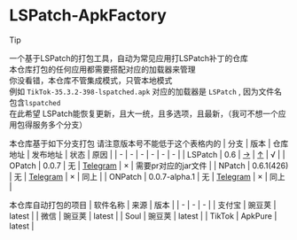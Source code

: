# LSPatch-ApkFactory
> [!TIP]
> 一个基于LSPatch的打包工具，自动为常见应用打LSPatch补丁的仓库<br>
本仓库打包的任何应用都需要搭配对应的加载器来管理<br>
你没看错，本仓库不管集成模式，只管本地模式<br>
例如 `TikTok-35.3.2-398-lspatched.apk` 对应的加载器是 `LSPatch` , 因为文件名包含`lspatched`<br>
在此希望 LSPatch能恢复更新，且大一统，且多选项，且最新，（我可不想一个应用包得服务多个分支）

本仓库基于如下分支打包 请注意版本号不能低于这个表格内的
| 分支 | 版本 | 仓库地址 | 发布地址 | 状态 | 原因 |
| - | - | - | - | - | - |
| LSPatch | 0.6 | [→](https://github.com/LSPosed/LSPatch) | [↑](https://github.com/LSPosed/LSPatch/releases/tag/v0.6) | √ |
| OPatch | 0.0.7 | 无 | [Telegram](https://t.me/QToolCI/302) | × | 需要pr对应的jar文件 |
| NPatch | 0.6.1(426) | 无 | [Telegram](https://t.me/NPatch/253) | × | 同上 |
| ONPatch | 0.0.7-alpha.1 | 无 | [Telegram](https://t.me/NPatch/286) | × | 同上 |

本仓库自动打包的项目
| 软件名称 | 来源 | 版本 |
| - | - | - |
| 支付宝 | 豌豆荚 | latest |
| 微信 | 豌豆荚 | latest |
| Soul | 豌豆荚 | latest |
| TikTok | ApkPure | latest |